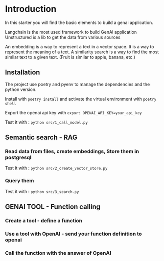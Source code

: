 # Introduction
In this starter you will find the basic elements to build a genai application.

Langchain is the most used framework to build GenAI application
Unstructured is a lib to get the data from various sources

An embedding is a way to represent a text in a vector space. It is a way to represent the meaning of a text.
A similarity search is a way to find the most similar text to a given text. (Fruit is similar to apple, banana, etc.)

## Installation
The project use poetry and pyenv to manage the dependencies and the python version.

Install with `poetry install` and activate the virtual environment with `poetry shell`

Export the openai api key with `export OPENAI_API_KEY=your_api_key`

Test it with : `python src/1_call_model.py`


## Semantic search - RAG

### Read data from files, create embeddings, Store them in postgresql

Test it with : `python src/2_create_vector_store.py`

### Query them

Test it with : `python src/3_search.py`

## GENAI TOOL - Function calling

### Create a tool - define a function

### Use a tool with OpenAI - send your function definition to openai

### Call the function with the answer of OpenAI

